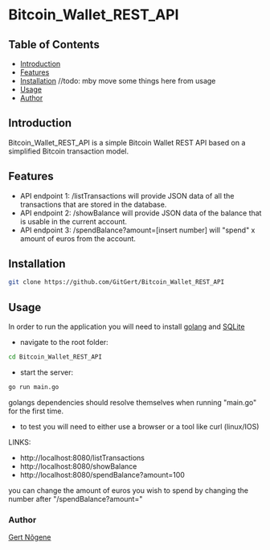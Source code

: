 # Bitcoin_Wallet_REST_API


## Table of Contents

- [Introduction](#introduction)
- [Features](#features)
- [Installation](#installation) //todo: mby move some things here from usage
- [Usage](#usage)
- [Author](#uthor)

## Introduction

Bitcoin_Wallet_REST_API is a simple Bitcoin Wallet REST API based on a simplified Bitcoin transaction model.

## Features

- API endpoint  1: /listTransactions will provide JSON data of all the transactions that are stored in the database.
- API endpoint  2: /showBalance will provide JSON data of the balance that is usable in the current account.
- API endpoint  3: /spendBalance?amount=[insert number] will "spend" x amount of euros from the account.

## Installation

``` bash
git clone https://github.com/GitGert/Bitcoin_Wallet_REST_API
```

## Usage

In order to run the application you will need to install [golang](https://go.dev/doc/install) and [SQLite](https://www.sqlite.org/download.html)

* navigate to the root folder:
``` bash
cd Bitcoin_Wallet_REST_API
```

* start the server:
``` bash
go run main.go
```
golangs dependencies should resolve themselves when running "main.go" for the first time.
* to test you will need to either use a browser or a tool like curl (linux/IOS)

LINKS:
- http://localhost:8080/listTransactions
- http://localhost:8080/showBalance
- http://localhost:8080/spendBalance?amount=100

you can change the amount of euros you wish to spend by changing the number
after "/spendBalance?amount="


### Author

[Gert Nõgene](https://github.com/GitGert/)